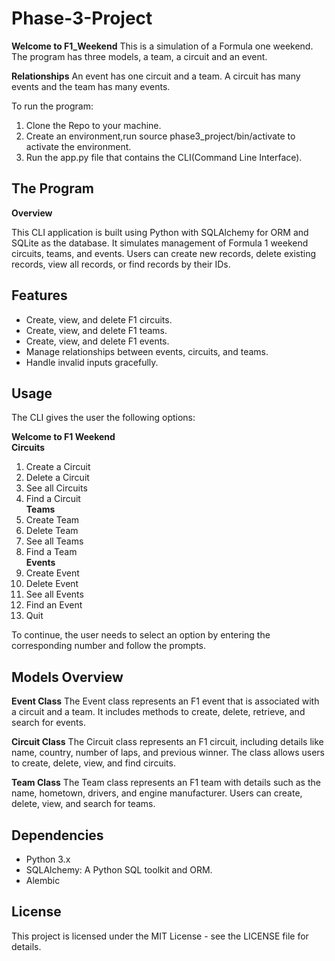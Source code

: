 # Phase-3-Project

**Welcome to F1_Weekend**
This is a simulation of a Formula one weekend. The program has three models, a team, a circuit and an event.

**Relationships**
An event has one circuit and a team. A circuit has many events and the team has many events.

To run the program:

1. Clone the Repo to your machine.
2. Create an environment,run source phase3_project/bin/activate to activate the environment.
3. Run the app.py file that contains the CLI(Command Line Interface).

## The Program

**Overview**

This CLI application is built using Python with SQLAlchemy for ORM and SQLite as the database. It simulates management of Formula 1 weekend circuits, teams, and events. Users can create new records, delete existing records, view all records, or find records by their IDs.

## Features

- Create, view, and delete F1 circuits.
- Create, view, and delete F1 teams.
- Create, view, and delete F1 events.
- Manage relationships between events, circuits, and teams.
- Handle invalid inputs gracefully.

## Usage

The CLI gives the user the following options:

**Welcome to F1 Weekend**<br>
**Circuits**<br>

1. Create a Circuit
2. Delete a Circuit
3. See all Circuits
4. Find a Circuit<br>
   **Teams**<br>
5. Create Team
6. Delete Team
7. See all Teams
8. Find a Team<br>
   **Events**<br>
9. Create Event
10. Delete Event
11. See all Events
12. Find an Event
13. Quit

To continue, the user needs to select an option by entering the corresponding number and follow the prompts.

## Models Overview

**Event Class**
The Event class represents an F1 event that is associated with a circuit and a team. It includes methods to create, delete, retrieve, and search for events.

**Circuit Class**
The Circuit class represents an F1 circuit, including details like name, country, number of laps, and previous winner. The class allows users to create, delete, view, and find circuits.

**Team Class**
The Team class represents an F1 team with details such as the name, hometown, drivers, and engine manufacturer. Users can create, delete, view, and search for teams.

## Dependencies

- Python 3.x
- SQLAlchemy: A Python SQL toolkit and ORM.
- Alembic

## License

This project is licensed under the MIT License - see the LICENSE file for details.
